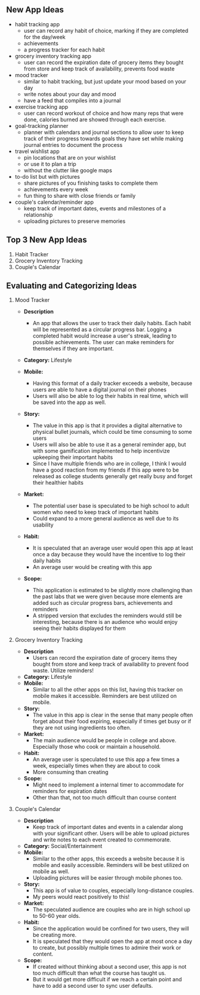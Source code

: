 ## New App Ideas
- habit tracking app
    - user can record any habit of choice, marking if they are completed for the day/week
    - achievements
    - a progress tracker for each habit
- grocery inventory tracking app
    - user can record the expiration date of grocery items they bought from store and keep track of availability, prevents food waste
- mood tracker
    - similar to habit tracking, but just update your mood based on your day
    - write notes about your day and mood
    - have a feed that compiles into a journal
- exercise tracking app
    - user can record workout of choice and how many reps that were done, calories burned are showed through each exercise.
- goal-tracking planner
    - planner with calendars and journal sections to allow user to keep track of their progress towards goals they have set while making journal entries to document the process
- travel wishlist app
    - pin locations that are on your wishlist
    - or use it to plan a trip 
    - without the clutter like google maps
- to-do list but with pictures
    - share pictures of you finishing tasks to complete them
    - achievements every week
    - fun thing to share with close friends or family 
- couple's calendar/reminder app
    - keep track of important dates, events and milestones of a relationship
    - uploading pictures to preserve memories

## Top 3 New App Ideas
1. Habit Tracker
2. Grocery Inventory Tracking
3. Couple's Calendar

## Evaluating and Categorizing Ideas
1. Mood Tracker
    - **Description**
        - An app that allows the user to track their daily habits. Each habit will be represented as a circular progress bar. Logging a completed habit would increase a user's streak, leading to possible achievements. The user can make reminders for themselves if they are important.

    - **Category:** Lifestyle
    - **Mobile:**
        - Having this format of a daily tracker exceeds a website, because users are able to have a digital journal on their phones
        - Users will also be able to log their habits in real time, which will be saved into the app as well.
    - **Story:**
        - The value in this app is that it provides a digital alternative to physical bullet journals, which could be time consuming to some users
        - Users will also be able to use it as a general reminder app, but with some gamification implemented to help incentivize upkeeping their important habits
        - Since I have multiple friends who are in college, I think I would have a good reaction from my friends if this app were to be released as college students generally get really busy and forget their healthier habits
    - **Market:**
        - The potential user base is speculated to be high school to adult women who need to keep track of important habits
        - Could expand to a more general audience as well due to its usability
    - **Habit:**
        - It is speculated that an average user would open this app at least once a day because they would have the incentive to log their daily habits
        - An average user would be creating with this app
    - **Scope:**
        - This application is estimated to be slightly more challenging than the past labs that we were given because more elements are added such as circular progress bars, achievements and reminders
        - A stripped version that excludes the reminders would still be interesting, because there is an audience who would enjoy seeing their habits displayed for them

2. Grocery Inventory Tracking
    - **Description**
        - Users can record the expiration date of grocery items they bought from store and keep track of availability to prevent food waste. Utilize reminders!
    - **Category:** Lifestyle
    - **Mobile:**
        - Similar to all the other apps on this list, having this tracker on mobile makes it accessible. Reminders are best utilized on mobile.
    - **Story:**
        - The value in this app is clear in the sense that many people often forget about their food expiring, especially if times get busy or if they are not using ingredients too often.
    - **Market:**
        - The main audience would be people in college and above. Especially those who cook or maintain a household.
    - **Habit:**
        - An average user is speculated to use this app a few times a week, especially times when they are about to cook
        - More consuming than creating 
    - **Scope:**
        - Might need to implement a internal timer to accommodate for reminders for expiration dates
        - Other than that, not too much difficult than course content
4. Couple's Calendar
    - **Description**
        - Keep track of important dates and events in a calendar along with your significant other. Users will be able to upload pictures and write notes to each event created to commemorate.
    - **Category:** Social/Entertainment
    - **Mobile:**
        - Similar to the other apps, this exceeds a website because it is mobile and easily accessible. Reminders will be best utilized on mobile as well.
        - Uploading pictures will be easier through mobile phones too.
    - **Story:**
        - This app is of value to couples, especially long-distance couples.
        - My peers would react positively to this!
    - **Market:**
        - The speculated audience are couples who are in high school up to 50-60 year olds. 
    - **Habit:**
        - Since the application would be confined for two users, they will be creating more.
        - It is speculated that they would open the app at most once a day to create, but possibly multiple times to admire their work or content.
    - **Scope:**
        - If created without thinking about a second user, this app is not too much difficult than what the course has taught us.
        - But it would get more difficult if we reach a certain point and have to add a second user to sync user defaults.

        
